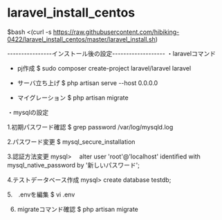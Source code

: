 # laravel_install_centos

$bash <(curl -s https://raw.githubusercontent.com/hibiking-0422/laravel_install_centos/master/laravel_install.sh)

----------------インストール後の設定-------------------
・laravelコマンド

- pj作成
$ sudo composer create-project laravel/laravel laravel

- サーバ立ち上げ
$ php artisan serve --host 0.0.0.0

- マイグレーション
$ php artisan migrate


・mysqlの設定

1.初期パスワード確認
$ grep password /var/log/mysqld.log

2.パスワード変更
$ mysql_secure_installation

3.認証方法変更
mysql>　 alter user 'root'@'localhost' identified with mysql_native_password by '新しいパスワード';

4.テストデータベース作成
mysql> create database testdb;

5.　.envを編集
$ vi .env

6. migrateコマンド確認
$ php artisan migrate
